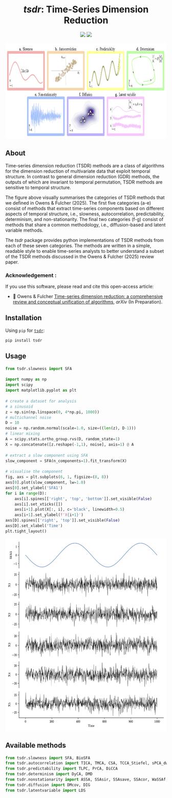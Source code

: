 <h1 align="center"><em>tsdr</em>: Time-Series Dimension Reduction</h1>

<p align="center">
    <a href="https://opensource.org/licenses/MIT"><img src="https://img.shields.io/badge/License-MIT-blue.svg" height="20"/></a>
 	  <a href="https://twitter.com/compTimeSeries"><img src="https://img.shields.io/twitter/url/https/twitter.com/compTimeSeries.svg?style=social&label=Follow%20%40compTimeSeries" height="20"/></a>
</p>


<p align="center"><img src="img/tsdr_categories.png" height="300"/></p>

## About

Time-series dimension reduction (TSDR) methods are a class of algorithms for the dimension reduction of multivariate data that exploit temporal structure. In contrast to general dimension reduction (GDR) methods, the outputs of which are invariant to temporal permutation, TSDR methods are sensitive to temporal structure.

The figure above visually summarises the categories of TSDR methods that we defined in Owens & Fulcher (2025). The first five categories (a-e) consist of methods that extract time-series components based on different aspects of temporal structure, i.e., slowness, autocorrelation, predictability, determinism, and non-stationarity. The final two categories (f-g) consist of methods that share a common methodology, i.e., diffusion-based and latent variable methods.

The <em>tsdr</em> package provides python implementations of TSDR methods from each of these seven categories. The methods are written in a simple, readable style to enable time-series analysts to better understand a subset of the TSDR methods discussed in the Owens & Fulcher (2025) review paper.

### Acknowledgement :

If you use this software, please read and cite this open-access article:

- &#x1F4D7; Owens & Fulcher [Time-series dimension reduction: a comprehensive review and conceptual unification of algorithms](url), _arXiv_ (In Preparation).


## Installation

Using `pip` for [`tsdr`](https://pypi.org/project/tsdr/):

```
pip install tsdr
```

## Usage

```python
from tsdr.slowness import SFA

import numpy as np
import scipy
import matplotlib.pyplot as plt

# create a dataset for analysis
# a sinusoid
z = np.sin(np.linspace(0, 4*np.pi, 1000))
# multichannel noise
D = 10
noise = np.random.normal(scale=1.0, size=((len(z), D-1)))
# linear mixing
A = scipy.stats.ortho_group.rvs(D, random_state=1)
X = np.concatenate([z.reshape(-1,1), noise], axis=1) @ A

# extract a slow component using SFA
slow_component = SFA(n_components=1).fit_transform(X)

# visualise the component
fig, axs = plt.subplots(6, 1, figsize=(8, 8))
axs[0].plot(slow_component, lw=1.0)
axs[0].set_ylabel('SFA1')
for i in range(D):
    axs[i].spines[['right', 'top', 'bottom']].set_visible(False)
    axs[i].set_xticks([])
    axs[i+1].plot(X[:, i], c='black', linewidth=0.5)
    axs[i+1].set_ylabel(f'X{i+1}')
axs[D].spines[['right', 'top']].set_visible(False)
axs[D].set_xlabel('Time')
plt.tight_layout()

```

<p align="center"><img src="img/sfa_example.png" height="600"/></p>

## Available methods

```python
from tsdr.slowness import SFA, BioSFA
from tsdr.autocorrelation import TICA, TMCA, CSA, TCCA_Stiefel, sPCA_dwt
from tsdr.predictability import TLPC, PrCA, DiCCA
from tsdr.determinism import DyCA, DMD
from tsdr.nonstationarity import ASSA, SSAsir, SSAsave, SSAcor, WaSSAf, WaSSAr, BSSnonstat
from tsdr.diffusion import DMcov, DIG
from tsdr.latentvariable import LDS
```

<!-- ## Usage notes
-
-
-->

